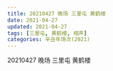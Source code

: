 ```yaml
---
title: 20210427 晚场 三里屯 黄鹤楼
date: 2021-04-27
updated: 2021-04-27
tags: [三里屯, 黄鹤楼, 相声] 
categories: 辛丑年场次(2021)
---
```

20210427 晚场 三里屯 黄鹤楼


